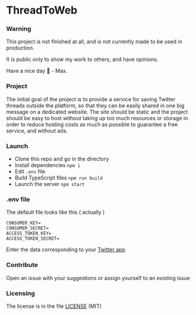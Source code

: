 # ThreadToWeb

### Warning
This project is not finished at all, and is not currently made to be used in production.

It is public only to show my work to others, and have opinions.

Have a nice day 💖 - Max.

### Project
The initial goal of the project is to provide a service for saving Twitter threads outside the platform, so that they can be easily shared in one big message on a dedicated website.
The site should be static and the project should be easy to host without taking up too much resources or storage in order to reduce hosting costs as much as possible to guarantee a free service, and without ads.

### Launch
* Clone this repo and go in the directory
* Install dependencies `npm i`
* Edit `.env` file
* Build TypeScript files `npm run build`
* Launch the server `npm start`

### .env file
The default file looks like this ( actually )
```env
CONSUMER_KEY=
CONSUMER_SECRET=
ACCESS_TOKEN_KEY=
ACCESS_TOKEN_SECRET=
```
Enter the data corresponding to your [Twitter app](https://developer.twitter.com/en/apps)

### Contribute
Open an issue with your suggestions or assign yourself to an existing issue

### Licensing
The license is in the file [LICENSE](https://github.com/Aomitsu/twthread/blob/master/LICENSE) (MIT)
